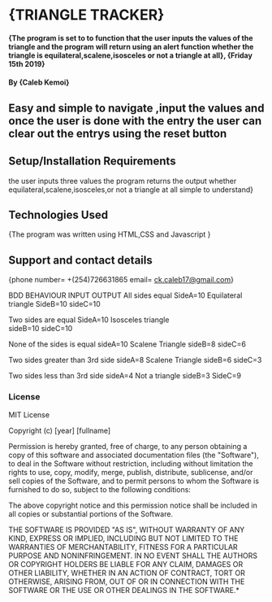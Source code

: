 # {TRIANGLE TRACKER}
#### {The program is set to to function that the user inputs the values of the triangle and the program will return using an alert function whether the triangle is equilateral,scalene,isosceles or not a triangle at all}, {Friday 15th 2019}
#### By **{Caleb Kemoi}**
## Easy and simple to navigate ,input the values and once the user is done with the entry the user can clear out the entrys using the reset button
## Setup/Installation Requirements
the user inputs three values
the program returns the output
whether equilateral,scalene,isosceles,or not a triangle at all
simple to understand}
## Technologies Used
{The program was written using HTML,CSS and Javascript }
## Support and contact details
{phone number= +(254)726631865
email= ck.caleb17@gmail.com}


BDD
BEHAVIOUR                            INPUT                OUTPUT
All sides equal                    SideA=10             Equilateral triangle
                                   SideB=10
                                   sideC=10
                        
Two sides are equal                SideA=10             Isosceles triangle                
                                   sideB=10
                                   sideC=10
                        
None of the sides is equal         sideA=10           Scalene Triangle
                                   sideB=8
                                   sideC=6
                                   
Two sides greater than 3rd side     sideA=8            Scalene Triangle
                                    sideB=6
                                    sideC=3
                                    
 Two sides less than 3rd side       sideA=4            Not a triangle
                                    sideB=3
                                    SideC=9
### License
MIT License

Copyright (c) [year] [fullname]

Permission is hereby granted, free of charge, to any person obtaining a copy
of this software and associated documentation files (the "Software"), to deal
in the Software without restriction, including without limitation the rights
to use, copy, modify, merge, publish, distribute, sublicense, and/or sell
copies of the Software, and to permit persons to whom the Software is
furnished to do so, subject to the following conditions:

The above copyright notice and this permission notice shall be included in all
copies or substantial portions of the Software.

THE SOFTWARE IS PROVIDED "AS IS", WITHOUT WARRANTY OF ANY KIND, EXPRESS OR
IMPLIED, INCLUDING BUT NOT LIMITED TO THE WARRANTIES OF MERCHANTABILITY,
FITNESS FOR A PARTICULAR PURPOSE AND NONINFRINGEMENT. IN NO EVENT SHALL THE
AUTHORS OR COPYRIGHT HOLDERS BE LIABLE FOR ANY CLAIM, DAMAGES OR OTHER
LIABILITY, WHETHER IN AN ACTION OF CONTRACT, TORT OR OTHERWISE, ARISING FROM,
OUT OF OR IN CONNECTION WITH THE SOFTWARE OR THE USE OR OTHER DEALINGS IN THE
SOFTWARE.*
  
